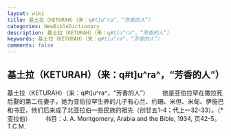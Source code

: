 ```yaml
---
layout: wiki
title: 基土拉（KETURAH）（来：q#t]u^ra^，“芳香的人”）
categories: NewBibleDictionary
description: 基土拉（KETURAH）（来：q#t]u^ra^，“芳香的人”）
keywords: 基土拉（KETURAH）（来：q#t]u^ra^，“芳香的人”）
comments: false
---
```


## 基土拉（KETURAH）（来：q#t]u^ra^，“芳香的人”）



基土拉（KETURAH）（来：q#t]u^ra^，“芳香的人”）
　　她是亚伯拉罕在撒拉死后娶的第二任妻子，她为亚伯拉罕生养的儿子有心兰、约珊、米但、米甸、伊施巴和书亚，他们后来成了北亚拉伯一些民族的祖先（创廿五1-4；代上一32-33）。（*亚拉伯）
　　书目：J. A. Montgomery, Arabia and the Bible, 1934, 页42-5。
T.C.M.




